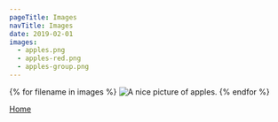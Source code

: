 ```yaml
---
pageTitle: Images
navTitle: Images
date: 2019-02-01
images:
  - apples.png
  - apples-red.png
  - apples-group.png
---
```


{% for filename in images %}
<img src="/static/img/{{ filename }}" alt="A nice picture of apples." srcset="">
{% endfor %}

[Home](/)